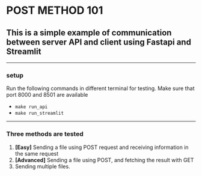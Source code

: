 # POST METHOD 101
## This is a simple example of communication between server API and client using **Fastapi** and **Streamlit**

---
### setup
Run the following commands in different terminal for testing.
Make sure that port 8000 and 8501 are available
- `make run_api`
- `make run_streamlit`

---
### Three methods are tested
1. **[Easy]** Sending a file using POST request and receiving information in the same request
2. **[Advanced]** Sending a file using POST, and fetching the result with GET
3. Sending multiple files.

